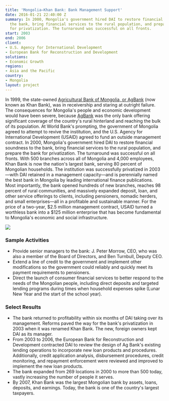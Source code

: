 ```yaml
---
title: 'Mongolia—Khan Bank: Bank Management Support'
date: 2016-01-21 22:40:00 Z
summary: In 2000, Mongolia's government hired DAI to restore financial soundness to
  the bank, bring financial services to the rural population, and prepare the bank
  for privatization. The turnaround was successful on all fronts.
start: 2003
end: 2006
client:
- U.S. Agency for International Development
- European Bank for Reconstruction and Development
solutions:
- Economic Growth
regions:
- Asia and the Pacific
country:
- Mongolia
layout: project
---
```


In 1999, the state-owned [Agricultural Bank of Mongolia, or AgBank](https://cdn.knightlab.com/libs/timeline3/latest/embed/index.html?source=1akaSFOqjWaQdClEsBv_I-TROc6SekbAnVJJAXiifct4&font=Default&lang=en&hash_bookmark=true&initial_zoom=2#event-the-khan-bank-story) (now known as Khan Bank), was in receivership and staring at outright failure. The consequences for Mongolia's people and economic development would have been severe, because [AgBank](http://www.khanbank.com/mn.html) was the only bank offering significant coverage of the country's rural hinterland and reaching the bulk of its population. At World Bank's prompting, the government of Mongolia agreed to attempt to revive the institution, and the U.S. Agency for International Development (USAID) agreed to fund an outside management contract. In 2000, Mongolia's government hired DAI to restore financial soundness to the bank, bring financial services to the rural population, and prepare the bank for privatization. The turnaround was successful on all fronts. With 500 branches across all of Mongolia and 4,000 employees, Khan Bank is now the nation's largest bank, serving 80 percent of Mongolian households. The institution was successfully privatized in 2003—with DAI retained in a management capacity—and is perennially named the best bank in Mongolia by leading international finance publications. Most importantly, the bank opened hundreds of new branches, reaches 98 percent of rural communities, and massively expanded deposit, loan, and other service offerings to clients, including pensioners, nomadic herders, and small enterprises—all in a profitable and sustainable manner. For the price of a two-year, $2.5 million management contract, USAID turned a worthless bank into a $125 million enterprise that has become fundamental to Mongolia's economic and social infrastructure.

![][2]

### Sample Activities

* Provide senior managers to the bank: J. Peter Morrow, CEO, who was also a member of the Board of Directors, and Ben Turnbull, Deputy CEO.
* Extend a line of credit to the government and implement other modifications so the government could reliably and quickly meet its payment requirements to pensioners.
* Direct the launch of consumer financial services to better respond to the needs of the Mongolian people, including direct deposits and targeted lending programs during times when household expenses spike (Lunar New Year and the start of the school year).

### Select Results

* The bank returned to profitability within six months of DAI taking over its management. Reforms paved the way for the bank's privatization in 2003 when it was renamed Khan Bank. The new, foreign owners kept DAI as its manager.
* From 2003 to 2006, the European Bank for Reconstruction and Development contracted DAI to review the design of Ag Bank's existing lending operations to incorporate new loan products and procedures. Additionally, credit application analysis, disbursement procedures, credit monitoring, and repayment enforcement were reviewed and improved to implement the new loan products.
* The bank expanded from 269 locations in 2000 to more than 500 today, vastly increasing the number of people it serves.
* By 2007, Khan Bank was the largest Mongolian bank by assets, loans, deposits, and earnings. Today, the bank is one of the country's largest taxpayers.

[2]: https://assetify-dai.com/projects/KhanBank_0.jpg